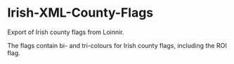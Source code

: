 # Irish-XML-County-Flags
Export of Irish county flags from Loinnir.

The flags contain bi- and tri-colours for Irish county flags, including the ROI flag.  

